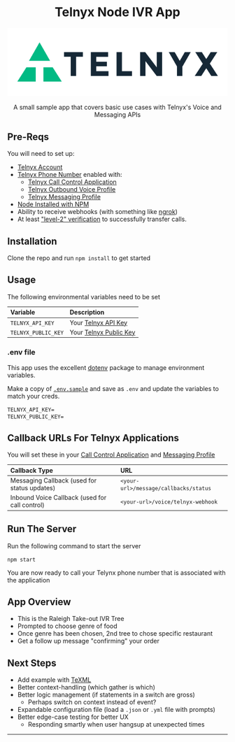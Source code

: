 <div align="center">

# Telnyx Node IVR App

![Telnyx](logo-dark.png)

A small sample app that covers basic use cases with Telnyx's Voice and Messaging APIs

</div>


## Pre-Reqs

You will need to set up:

* [Telnyx Account](https://telnyx.com/sign-up)
* [Telnyx Phone Number](https://portal.telnyx.com/#/app/numbers/my-numbers) enabled with:
  * [Telnyx Call Control Application](https://portal.telnyx.com/#/app/call-control/applications)
  * [Telnyx Outbound Voice Profile](https://portal.telnyx.com/#/app/outbound-profiles)
  * [Telnyx Messaging Profile](https://portal.telnyx.com/#/app/messaging)
* [Node Installed with NPM](https://nodejs.org/en/)
* Ability to receive webhooks (with something like [ngrok](https://ngrok.com/))
* At least ["level-2" verification](https://portal.telnyx.com/#/app/account/verifications) to successfully transfer calls.

## Installation

Clone the repo and run `npm install` to get started

## Usage

The following environmental variables need to be set

| Variable            | Description                                                                  |
|:--------------------|:-----------------------------------------------------------------------------|
| `TELNYX_API_KEY`    | Your [Telnyx API Key](https://portal.telnyx.com/#/app/api-keys)              |
| `TELNYX_PUBLIC_KEY` | Your [Telnyx Public Key](https://portal.telnyx.com/#/app/account/public-key) |

### .env file

This app uses the excellent [dotenv](https://www.npmjs.com/package/dotenv) package to manage environment variables.

Make a copy of [`.env.sample`](./.env.sample) and save as `.env` and update the variables to match your creds.

```
TELNYX_API_KEY=
TELNYX_PUBLIC_KEY=
```

## Callback URLs For Telnyx Applications

You will set these in your [Call Control Application](https://portal.telnyx.com/#/app/call-control/applications) and [Messaging Profile](https://portal.telnyx.com/#/app/messaging)

| Callback Type                                  | URL                                   |
|:-----------------------------------------------|:--------------------------------------|
| Messaging Callback (used for status updates)   | `<your-url>/message/callbacks/status` |
| Inbound Voice Callback (used for call control) | `<your-url>/voice/telnyx-webhook`     |

## Run The Server
Run the following command to start the server

```
npm start
```

You are now ready to call your Telynx phone number that is associated with the application

## App Overview

* This is the Raleigh Take-out IVR Tree
* Prompted to choose genre of food
* Once genre has been chosen, 2nd tree to chose specific restaurant
* Get a follow up message "confirming" your order

## Next Steps

* Add example with [TeXML](https://developers.telnyx.com/docs/v2/call-control/texml-setup)
* Better context-handling (which gather is which)
* Better logic management (if statements in a switch are gross)
    * Perhaps switch on context instead of event?
* Expandable configuration file (load a `.json` or `.yml` file with prompts)
* Better edge-case testing for better UX
  * Responding smartly when user hangsup at unexpected times

---


